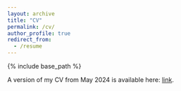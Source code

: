 ```yaml
---
layout: archive
title: "CV"
permalink: /cv/
author_profile: true
redirect_from:
  - /resume
---
```


{% include base_path %}

A version of my CV from May 2024 is available here: [link]("LukeHagarCV_May24.pdf").
